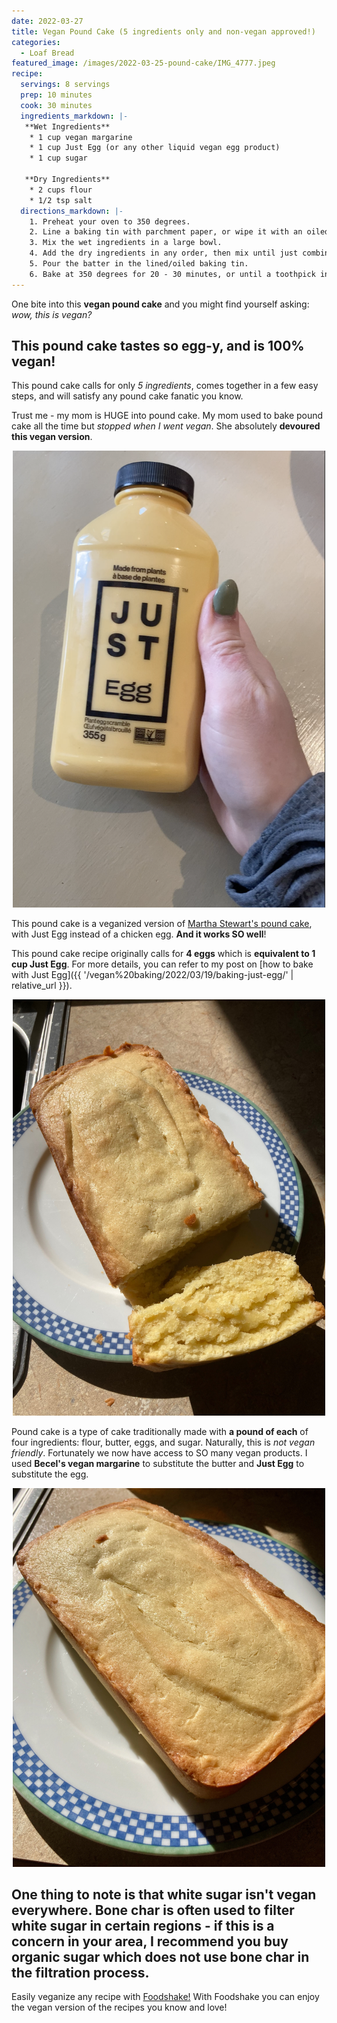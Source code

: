 ```yaml
---
date: 2022-03-27
title: Vegan Pound Cake (5 ingredients only and non-vegan approved!)
categories:
  - Loaf Bread
featured_image: /images/2022-03-25-pound-cake/IMG_4777.jpeg
recipe:
  servings: 8 servings
  prep: 10 minutes
  cook: 30 minutes
  ingredients_markdown: |-
   **Wet Ingredients**
    * 1 cup vegan margarine
    * 1 cup Just Egg (or any other liquid vegan egg product)
    * 1 cup sugar

   **Dry Ingredients**
    * 2 cups flour
    * 1/2 tsp salt
  directions_markdown: |-
    1. Preheat your oven to 350 degrees.
    2. Line a baking tin with parchment paper, or wipe it with an oiled paper towel. Set aside.
    3. Mix the wet ingredients in a large bowl.
    4. Add the dry ingredients in any order, then mix until just combined. Try not to over mix!
    5. Pour the batter in the lined/oiled baking tin.
    6. Bake at 350 degrees for 20 - 30 minutes, or until a toothpick inserted into the middle of the loaf comes out clean.
---
```


One bite into this **vegan pound cake** and you might find yourself asking: *wow, this is vegan?*

## This pound cake tastes so egg-y, and is 100% vegan!

This pound cake calls for only *5 ingredients*, comes together in a few easy steps, and will satisfy any pound cake fanatic you know.

Trust me - my mom is HUGE into pound cake. My mom used to bake pound cake all the time but *stopped when I went vegan*. She absolutely **devoured this vegan version**.

<p align="center">
<img src="/images/2022-03-25-pound-cake/justegg.png" width="500"
alt="Just Egg. Part of a post on How to use Just Egg in Baking.">
</p>

This pound cake is a veganized version of [Martha Stewart's pound cake](https://www.marthastewart.com/337155/vanilla-pound-cake), with Just Egg instead of a chicken egg. **And it works SO well**!

This pound cake recipe originally calls for **4 eggs** which is **equivalent to 1 cup Just Egg**. For more details, you can refer to my post on [how to bake with Just Egg]({{ '/vegan%20baking/2022/03/19/baking-just-egg/' | relative_url }}).

<p align="center">
<img src="/images/2022-03-25-pound-cake/IMG_4789.jpeg" width="500"
alt="Just Egg. Part of a post on How to use Just Egg in Baking.">
</p>

Pound cake is a type of cake traditionally made with **a pound of each** of four ingredients: flour, butter, eggs, and sugar. Naturally, this is *not vegan friendly*. Fortunately we now have access to SO many vegan products. I used **Becel's vegan margarine** to substitute the butter and **Just Egg** to substitute the egg.

<p align="center">
<img src="/images/2022-03-25-pound-cake/IMG_4787.jpeg" width="500"
alt="Just Egg. Part of a post on How to use Just Egg in Baking.">
</p>

One thing to note is that **white sugar isn't vegan everywhere**. Bone char is often used to filter white sugar in certain regions - if this is a concern in your area, I recommend you buy **organic sugar** which does not use bone char in the filtration process.
---
Easily veganize any recipe with <a href='https://foodshakeapp.com/'>Foodshake!</a> With Foodshake you can enjoy the vegan version of the recipes you know and love!